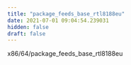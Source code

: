 ```yaml
---
title: "package_feeds_base_rtl8188eu"
date: 2021-07-01 09:04:54.239031
hidden: false
draft: false
---
```


x86/64/package_feeds_base_rtl8188eu

